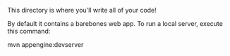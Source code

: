 This directory is where you'll write all of your code!

By default it contains a barebones web app. To run a local server, execute this
command:

mvn appengine:devserver